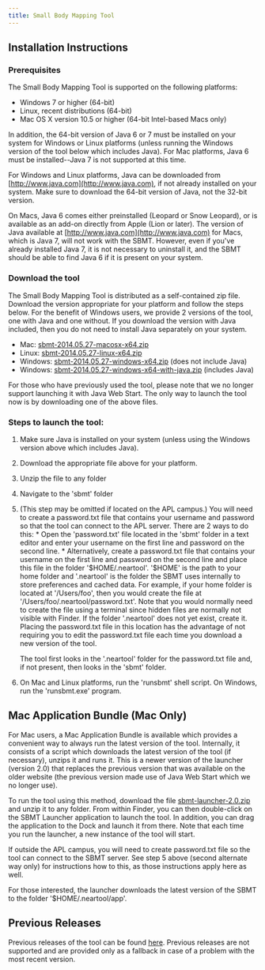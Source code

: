 ```yaml
---
title: Small Body Mapping Tool
---
```


## Installation Instructions

### Prerequisites

The Small Body Mapping Tool is supported on the following platforms:

-   Windows 7 or higher (64-bit)
-   Linux, recent distributions (64-bit)
-   Mac OS X version 10.5 or higher (64-bit Intel-based Macs only)

In addition, the 64-bit version of Java 6 or 7 must be installed on
your system for Windows or Linux platforms (unless running the Windows
version of the tool below which includes Java). For Mac platforms,
Java 6 must be installed--Java 7 is not supported at this time.

For Windows and Linux platforms, Java can be downloaded from
[http://www.java.com](http://www.java.com), if not already installed
on your system. Make sure to download the 64-bit version of Java, not
the 32-bit version.

On Macs, Java 6 comes either preinstalled (Leopard or Snow Leopard),
or is available as an add-on directly from Apple (Lion or later). The
version of Java available at
[http://www.java.com](http://www.java.com) for Macs, which is Java 7,
will not work with the SBMT. However, even if you've already installed
Java 7, it is not necessary to uninstall it, and the SBMT should be
able to find Java 6 if it is present on your system.

### Download the tool

The Small Body Mapping Tool is distributed as a self-contained zip
file. Download the version appropriate for your platform and follow
the steps below. For the benefit of Windows users, we provide 2
versions of the tool, one with Java and one without. If you download
the version with Java included, then you do not need to install Java
separately on your system.

   -  Mac: [sbmt-2014.05.27-macosx-x64.zip](releases/sbmt-2014.05.27-macosx-x64.zip)
   -  Linux: [sbmt-2014.05.27-linux-x64.zip](releases/sbmt-2014.05.27-linux-x64.zip)
   -  Windows: [sbmt-2014.05.27-windows-x64.zip](releases/sbmt-2014.05.27-windows-x64.zip) (does not include Java)
   -  Windows: [sbmt-2014.05.27-windows-x64-with-java.zip](releases/sbmt-2014.05.27-windows-x64-with-java.zip) (includes Java)

For those who have previously used the tool, please note that we no
longer support launching it with Java Web Start. The only way to launch
the tool now is by downloading one of the above files.

### Steps to launch the tool:

1. Make sure Java is installed on your system (unless using the Windows version above which includes Java).
2. Download the appropriate file above for your platform.
3. Unzip the file to any folder
4. Navigate to the 'sbmt' folder
5. (This step may be omitted if located on the APL campus.)
   You will need to create a password.txt file that contains your
   username and password so that the tool can connect to the APL
   server. There are 2 ways to do this:
       * Open the 'password.txt' file located in the 'sbmt' folder in a text
         editor and enter your username on the first line and password on the
         second line.
       * Alternatively, create a password.txt file that contains your
         username on the first line and password on the second line
         and place this file in the folder '\$HOME/.neartool'. '\$HOME' is
         the path to your home folder and '.neartool' is the folder the
         SBMT uses internally to store preferences and cached
         data. For example, if your home folder is located at
         '/Users/foo', then you would create the file at
         '/Users/foo/.neartool/password.txt'. Note that you would
         normally need to create the file using a terminal since
         hidden files are normally not visible with Finder. If the
         folder '.neartool' does not yet exist, create it. Placing the
         password.txt file in this location has the advantage of not
         requiring you to edit the password.txt file each time you
         download a new version of the tool.

    The tool first looks in the '.neartool' folder for the password.txt file
    and, if not present, then looks in the 'sbmt' folder.
6. On Mac and Linux platforms, run the 'runsbmt' shell script. On Windows, run the 'runsbmt.exe' program.


## Mac Application Bundle (Mac Only)

For Mac users, a Mac Application Bundle is available which provides a
convenient way to always run the latest version of the
tool. Internally, it consists of a script which downloads the latest
version of the tool (if necessary), unzips it and runs it. This is a
newer version of the launcher (version 2.0) that replaces the previous
version that was available on the older website (the previous version
made use of Java Web Start which we no longer use).

To run the tool using this method, download the file
[sbmt-launcher-2.0.zip](sbmt-launcher-2.0.zip) and unzip it to any
folder. From within Finder, you can then double-click on the SBMT
Launcher application to launch the tool. In addition, you can drag the
application to the Dock and launch it from there. Note that each time
you run the launcher, a new instance of the tool will start.

If outside the APL campus, you will need to create password.txt file
so the tool can connect to the SBMT server. See step 5 above (second
alternate way only) for instructions how to this, as those
instructions apply here as well.

For those interested, the launcher downloads the latest version of the
SBMT to the folder '$HOME/.neartool/app'.

## Previous Releases

Previous releases of the tool can be found [here](releases). Previous
releases are not supported and are provided only as a fallback in
case of a problem with the most recent version.
